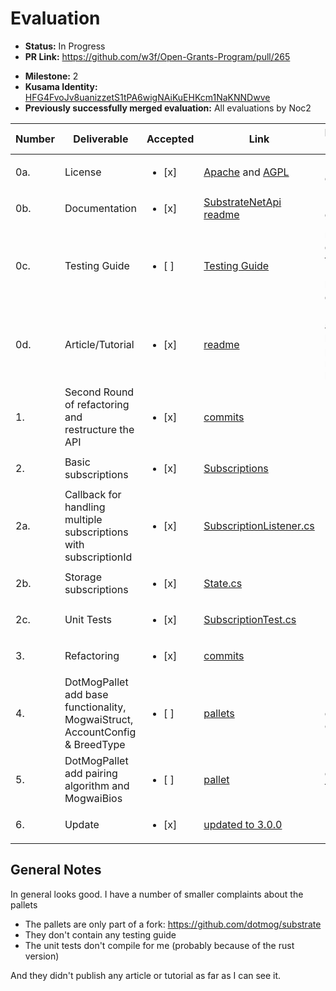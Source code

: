 # Evaluation

- **Status:** In Progress 
- **PR Link:** https://github.com/w3f/Open-Grants-Program/pull/265
* **Milestone:** 2
* **Kusama Identity:** [HFG4FvoJv8uanizzetS1tPA6wigNAiKuEHKcm1NaKNNDwve](https://polkascan.io/pre/kusama/account/HFG4FvoJv8uanizzetS1tPA6wigNAiKuEHKcm1NaKNNDwve)
* **Previously successfully merged evaluation:** All evaluations by Noc2

| Number | Deliverable | Accepted | Link | Evaluation Notes |
| ------ | ----------- | -------- | ---- |----------------- |
| 0a. | License | <ul><li>[x] </li></ul> | [Apache](https://github.com/dotmog/SubstrateNetApi/blob/origin/LICENSE) and [AGPL](https://github.com/dotmog/substrate/blob/dotmog_v3.0.0/bin/node/pallets/dotmog/LICENSE.md) | Looks good |
| 0b. | Documentation | <ul><li>[x] </li></ul> | [SubstrateNetApi readme](https://github.com/dotmog/SubstrateNetApi/blob/origin/README.md) | Looks good |
| 0c. | Testing Guide | <ul><li>[ ] </li></ul> | [Testing Guide](https://github.com/dotmog/SubstrateNetApi/blob/origin/README.md#testing-guide) |  no testing guide for the pallet, NetApi looks good |
| 0d. | Article/Tutorial | <ul><li>[x] </li></ul> | [readme](https://github.com/dotmog/SubstrateNetApi/blob/origin/README.md) | Not really an article, but at this price, it’s not such a big issue. |
| 1. | Second Round of refactoring and restructure the API | <ul><li>[x] </li></ul> | [commits](https://github.com/dotmog/SubstrateNetApi/commits/origin) | |
| 2. | Basic subscriptions | <ul><li>[x] </li></ul> | [Subscriptions](https://github.com/dotmog/SubstrateNetApi/blob/983b77efa4460eae413c52fe284c31123bd5a6c7/SubstrateNetApi/Modules/State.cs#L100) | Done |
| 2a. | Callback for handling multiple subscriptions with subscriptionId | <ul><li>[x] </li></ul> | [SubscriptionListener.cs](https://github.com/dotmog/SubstrateNetApi/blob/origin/SubstrateNetApi/SubscriptionListener.cs) | Done |
| 2b. | Storage subscriptions | <ul><li>[x] </li></ul> | [State.cs](https://github.com/dotmog/SubstrateNetApi/blob/983b77efa4460eae413c52fe284c31123bd5a6c7/SubstrateNetApi/Modules/State.cs) | Done |
| 2c. | Unit Tests | <ul><li>[x] </li></ul> | [SubscriptionTest.cs](https://github.com/dotmog/SubstrateNetApi/blob/origin/SubstrateNetApiTest/Subscription/SubscriptionTest.cs) | Done |
| 3. | Refactoring | <ul><li>[x] </li></ul> | [commits](https://github.com/dotmog/SubstrateNetApi/commits/origin) | |
| 4. | DotMogPallet add base functionality, MogwaiStruct, AccountConfig & BreedType |  <ul><li>[ ] </li></ul> | [pallets](https://github.com/dotmog/substrate/tree/dotmog_v3.0.0/bin/node/pallets) | Unit tests don't compile |
| 5. | DotMogPallet add pairing algorithm and MogwaiBios | <ul><li>[ ] </li></ul> | [pallet](https://github.com/dotmog/substrate/tree/dotmog_v3.0.0/bin/node/pallets/dotmog/src) | only a fork,|
| 6. | Update |  <ul><li>[x] </li></ul> | [updated to 3.0.0](https://github.com/dotmog/substrate/commit/92a898c5f9f92d59cf10980f9f1623c70ffef39d#diff-572d688bd26b0a2a2fa69c889d99057d0fa1c21dcdaa4e345f5733b61a90336d) | Updated |


## General Notes

In general looks good. I have a number of smaller complaints about the pallets
- The pallets are only part of a fork: https://github.com/dotmog/substrate 
- They don't contain any testing guide
- The unit tests don't compile for me (probably because of the rust version)

And they didn't publish any article or tutorial as far as I can see it. 